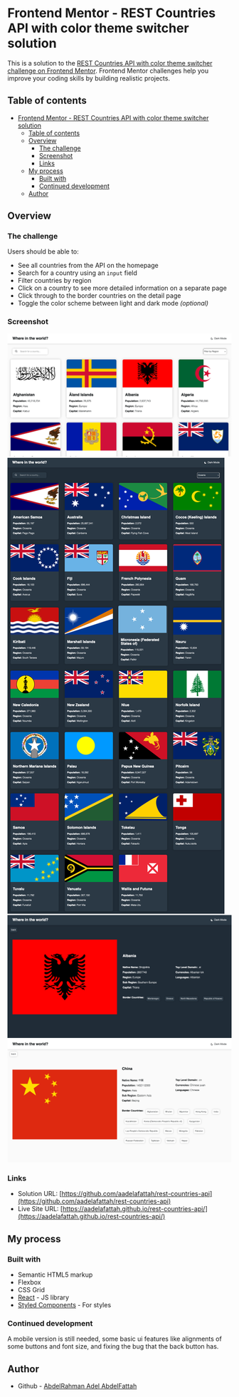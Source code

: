 # Frontend Mentor - REST Countries API with color theme switcher solution

This is a solution to the [REST Countries API with color theme switcher challenge on Frontend Mentor](https://www.frontendmentor.io/challenges/rest-countries-api-with-color-theme-switcher-5cacc469fec04111f7b848ca). Frontend Mentor challenges help you improve your coding skills by building realistic projects.

## Table of contents

- [Frontend Mentor - REST Countries API with color theme switcher solution](#frontend-mentor---rest-countries-api-with-color-theme-switcher-solution)
  - [Table of contents](#table-of-contents)
  - [Overview](#overview)
    - [The challenge](#the-challenge)
    - [Screenshot](#screenshot)
    - [Links](#links)
  - [My process](#my-process)
    - [Built with](#built-with)
    - [Continued development](#continued-development)
  - [Author](#author)

## Overview

### The challenge

Users should be able to:

-   See all countries from the API on the homepage
-   Search for a country using an `input` field
-   Filter countries by region
-   Click on a country to see more detailed information on a separate page
-   Click through to the border countries on the detail page
-   Toggle the color scheme between light and dark mode _(optional)_

### Screenshot

![Screenshot 1](Screen1.png)
![Screenshot 2](Screen2.png)
![Screenshot 3](Screen3.png)
![Screenshot 4](Screen4.png)

### Links

-   Solution URL: [https://github.com/aadelafattah/rest-countries-api](https://github.com/aadelafattah/rest-countries-api)
-   Live Site URL: [https://aadelafattah.github.io/rest-countries-api/](https://aadelafattah.github.io/rest-countries-api/)

## My process

### Built with

-   Semantic HTML5 markup
-   Flexbox
-   CSS Grid
-   [React](https://reactjs.org/) - JS library
-   [Styled Components](https://styled-components.com/) - For styles

### Continued development

A mobile version is still needed, some basic ui features like alignments of some buttons and font size, and fixing the bug that the back button has.

## Author

-   Github - [AbdelRahman Adel AbdelFattah](https://github.com/aadelafattah)
